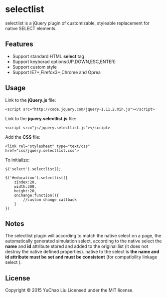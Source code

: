 # selectlist

selectlist is a jQuery plugin of customizable, styleable replacement for native SELECT elements.

## Features

* Support standard HTML **select** tag
* Support keyborad options(UP,DOWN,ESC,ENTER)
* Support custom style
* Support IE7+,Firefox3+,Chrome and Oprea

## Usage

Link to the **jQuery.js** file:

```
<script src="http://code.jquery.com/jquery-1.11.2.min.js"></script>
```

Link to the **jquery.selectlist.js** file:

```
<script src="js/jquery.selectlist.js"></script>
```

Add the **CSS** file:

```
<link rel="stylesheet" type="text/css" href="css/jquery.selectlist.css">
```

To initialize:

```
$('select').selectlist();

$('#education').selectlist({
    zIndex:20,
    width:300,
    height:20,
    onChange:function(){
        //custom change callback
    }
})
```

## Notes
The selectlist plugin will according to match the native select on a page, the automatically generated simulation select, according to the native select the **name** and **id** attribute stored and added to the original list (it does not destroy the native defined properties).
native to the select is **the name and id attribute must be set and must be consistent** (for compatibility linkage select ).

## License

Copyright © 2015 YuChao Liu Licensed under the MIT license.